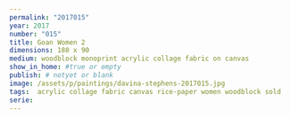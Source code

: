 ```yaml
---
permalink: "2017015"
year: 2017
number: "015"
title: Goan Women 2
dimensions: 180 x 90
medium: woodblock monoprint acrylic collage fabric on canvas
show_in_home: #true or empty
publish: # notyet or blank
image: /assets/p/paintings/davina-stephens-2017015.jpg
tags:  acrylic collage fabric canvas rice-paper women woodblock sold
serie:
---
```

